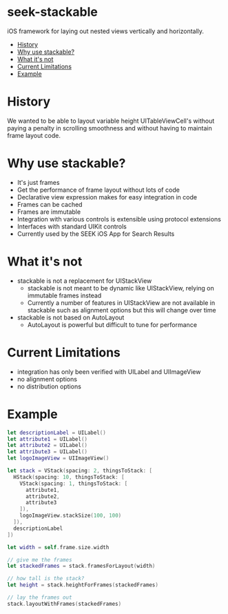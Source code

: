 # seek-stackable
iOS framework for laying out nested views vertically and horizontally.

- [History](#history)
- [Why use stackable?](#why-use-stackable)
- [What it's not](#what-its-not)
- [Current Limitations](#current-limitations)
- [Example](#example)

# History
We wanted to be able to layout variable height UITableViewCell's without paying a penalty in scrolling smoothness and without having to maintain frame layout code.

# Why use stackable?
- It's just frames
- Get the performance of frame layout without lots of code
- Declarative view expression makes for easy integration in code
- Frames can be cached
- Frames are immutable
- Integration with various controls is extensible using protocol extensions
- Interfaces with standard UIKit controls
- Currently used by the SEEK iOS App for Search Results

# What it's not
- stackable is not a replacement for UIStackView
  - stackable is not meant to be dynamic like UIStackView, relying on immutable frames instead
  - Currently a number of features in UIStackView are not available in stackable such as alignment options but this will change over time
- stackable is not based on AutoLayout
  - AutoLayout is powerful but difficult to tune for performance

# Current Limitations
- integration has only been verified with UILabel and UIImageView
- no alignment options
- no distribution options

# Example

```swift
let descriptionLabel = UILabel()
let attribute1 = UILabel()
let attribute2 = UILabel()
let attribute3 = UILabel()
let logoImageView = UIImageView()

let stack = VStack(spacing: 2, thingsToStack: [
  HStack(spacing: 10, thingsToStack: [
    VStack(spacing: 1, thingsToStack: [
      attribute1,
      attribute2,
      attribute3
    ]),
    logoImageView.stackSize(100, 100)
  ]),
  descriptionLabel
])

let width = self.frame.size.width

// give me the frames
let stackedFrames = stack.framesForLayout(width)

// how tall is the stack?
let height = stack.heightForFrames(stackedFrames)

// lay the frames out
stack.layoutWithFrames(stackedFrames)
```
